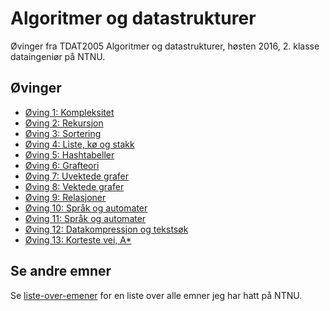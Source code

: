 # Algoritmer og datastrukturer
Øvinger fra TDAT2005 Algoritmer og datastrukturer, høsten 2016, 2. klasse dataingeniør på NTNU.

## Øvinger
- [Øving 1: Kompleksitet](Øving%2001)
- [Øving 2: Rekursjon](Øving%2002)
- [Øving 3: Sortering](Øving%2003)
- [Øving 4: Liste, kø og stakk](Øving%2004)
- [Øving 5: Hashtabeller](Øving%2005)
- [Øving 6: Grafteori](Øving%2006)
- [Øving 7: Uvektede grafer](Øving%2007)
- [Øving 8: Vektede grafer](Øving%2008)
- [Øving 9: Relasjoner](Øving%2009)
- [Øving 10: Språk og automater](Øving%2010)
- [Øving 11: Språk og automater](Øving%2011)
- [Øving 12: Datakompressjon og tekstsøk](Øving%2012)
- [Øving 13: Korteste vei, A*](Øving%2013)

## Se andre emner
Se [liste-over-emener](https://github.com/Knutakir/liste-over-emner) for en liste over alle emner jeg har hatt på NTNU.
